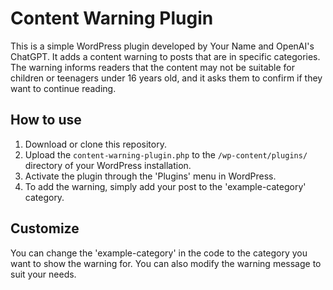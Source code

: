 # Content Warning Plugin

This is a simple WordPress plugin developed by Your Name and OpenAI's ChatGPT. It adds a content warning to posts that are in specific categories. The warning informs readers that the content may not be suitable for children or teenagers under 16 years old, and it asks them to confirm if they want to continue reading.

## How to use

1. Download or clone this repository.
2. Upload the `content-warning-plugin.php` to the `/wp-content/plugins/` directory of your WordPress installation.
3. Activate the plugin through the 'Plugins' menu in WordPress.
4. To add the warning, simply add your post to the 'example-category' category.

## Customize

You can change the 'example-category' in the code to the category you want to show the warning for. You can also modify the warning message to suit your needs.
